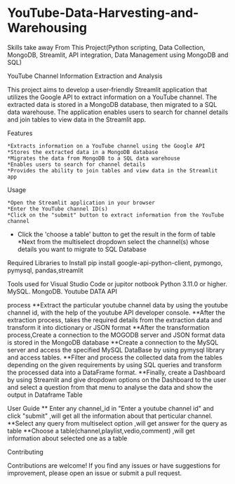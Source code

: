# YouTube-Data-Harvesting-and-Warehousing
Skills take away From This Project(Python scripting, Data Collection, MongoDB, Streamlit, API integration, Data Management using MongoDB  and SQL)

YouTube Channel Information Extraction and Analysis

This project aims to develop a user-friendly Streamlit application that utilizes the Google API to extract information on a YouTube channel. The extracted data is stored in a MongoDB database, then migrated to a SQL data warehouse. The application enables users to search for channel details and join tables to view data in the Streamlit app.

Features

    *Extracts information on a YouTube channel using the Google API
    *Stores the extracted data in a MongoDB database
    *Migrates the data from MongoDB to a SQL data warehouse
    *Enables users to search for channel details
    *Provides the ability to join tables and view data in the Streamlit app

Usage

    *Open the Streamlit application in your browser
    *Enter the YouTube channel ID(s)
    *Click on the "submit" button to extract information from the YouTube channel
   * Click the 'choose a table' button to get the result in the form of table
   *Next from the multiselect dropdown select the channel(s) whose details you want to migrate to SQL Database

Required Libraries to Install
    pip install google-api-python-client, pymongo,  pymysql, pandas,streamlit
	

Tools used for
    Visual Studio Code or jupitor notbook Python 3.11.0 or higher. MySQL. MongoDB. Youtube DATA API

 
process
   **Extract the particular youtube channel data by using the youtube channel id, with the help of the youtube API developer console.
   **After the extraction process, takes the required details from the extraction data and transform it into dictionary or JSON format
   **After the transformation process,Create a connection to the MOGODB server and  JSON format data is stored in the MongoDB database
   **Create a connection to the MySQL server and access the specified MySQL DataBase by using pymysql library and access tables.
   **Filter and process the collected data from the tables depending on the given requirements by using SQL queries and transform the processed data into a DataFrame format.
   **Finally, create a Dashboard by using Streamlit and give dropdown options on the Dashboard to the user and select a question from that menu to analyse the data and show        the output in Dataframe Table 


   
User Guide
   ** Enter any channel_id in "Enter a youtube channel id" and click "submit" ,will get all the information about that perticular channel.
   **Select any query from multiselect option ,will get answer for the query as table
   **Choose a table(channel,playlist,vedio,comment) ,will get information about selected one as a table



Contributing

Contributions are welcome! If you find any issues or have suggestions for improvement, please open an issue or submit a pull request.
